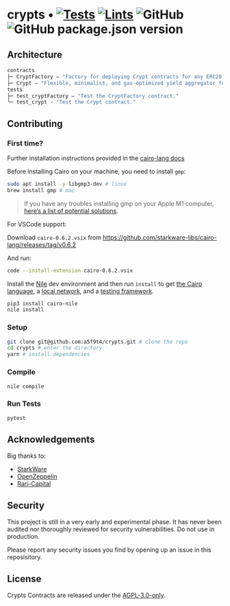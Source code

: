 # crypts • [![Tests](https://github.com/a5f9t4/crypts/actions/workflows/tests.yml/badge.svg)](https://github.com/a5f9t4/crypts/actions/workflows/tests.yml) [![Lints](https://github.com/a5f9t4/crypts/actions/workflows/lints.yml/badge.svg)](https://github.com/a5f9t4/crypts/actions/workflows/lints.yml) ![GitHub](https://img.shields.io/github/license/a5f9t4/crypts) ![GitHub package.json version](https://img.shields.io/github/package-json/v/a5f9t4/crypts)




## Architecture

```ml
contracts
├─ CryptFactory — "Factory for deploying Crypt contracts for any ERC20 token."
├─ Crypt — "Flexible, minimalist, and gas-optimized yield aggregator for earning interest on ERC20 tokens."
tests
├─ test_cryptFactory — "Test the CryptFactory contract."
└─ test_crypt - "Test the Crypt contract."
```


## Contributing

### First time?

Further installation instructions provided in the [cairo-lang docs](https://www.cairo-lang.org/docs/quickstart.html)

Before installing Cairo on your machine, you need to install `gmp`:
```bash
sudo apt install -y libgmp3-dev # linux
brew install gmp # mac
```
> If you have any troubles installing gmp on your Apple M1 computer, [here’s a list of potential solutions](https://github.com/OpenZeppelin/nile/issues/22).

For VSCode support:

Download `cairo-0.6.2.vsix` from https://github.com/starkware-libs/cairo-lang/releases/tag/v0.6.2

And run:
```bash
code --install-extension cairo-0.6.2.vsix
```

Install the [Nile](https://github.com/OpenZeppelin/nile) dev environment and then run `install` to get [the Cairo language](https://www.cairo-lang.org/docs/quickstart.html), a [local network](https://github.com/Shard-Labs/starknet-devnet/), and a [testing framework](https://docs.pytest.org/en/6.2.x/).
```bash
pip3 install cairo-nile
nile install
```

### Setup

```bash
git clone git@github.com:a5f9t4/crypts.git # clone the repo
cd crypts # enter the directory
yarn # install dependencies
```

### Compile

```bash
nile compile
```

### Run Tests

```bash
pytest
```

## Acknowledgements

Big thanks to:

- [StarkWare](https://starkware.co/)
- [OpenZeppelin](https://github.com/OpenZeppelin/cairo-contracts)
- [Rari-Capital](https://github.com/Rari-Capital/vaults)

## Security

This project is still in a very early and experimental phase. It has never been audited nor thoroughly reviewed for security vulnerabilities. Do not use in production.

Please report any security issues you find by opening up an issue in this reposisitory.

## License

Crypts Contracts are released under the [AGPL-3.0-only](LICENSE).